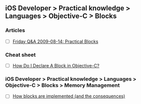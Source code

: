 ## iOS Developer > Practical knowledge > Languages > Objective-C > Blocks

### Articles
- [ ] [Friday Q&A 2009-08-14: Practical Blocks](https://www.mikeash.com/pyblog/friday-qa-2009-08-14-practical-blocks.html)

### Cheat sheet
- [ ] [How Do I Declare A Block in Objective-C?](http://fuckingblocksyntax.com/)


### iOS Developer > Practical knowledge > Languages > Objective-C > Blocks > Memory Management
- [ ] [How blocks are implemented (and the consequences)](https://www.cocoawithlove.com/2009/10/how-blocks-are-implemented-and.html)

